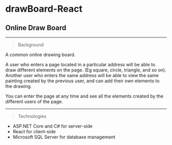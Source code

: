 # drawBoard-React
## Online Draw Board 

---

> Background

A common online drawing board.

A user who enters a page located in a particular address will be able to draw different elements on the page. (Eg square, circle, triangle, and so on).
Another user who enters the same address will be able to view the same painting created by the previous user, and can add their own elements to the drawing.

You can enter the page at any time and see all the elements created by the different users of the page.

---

> Technologies

- ASP.NET Core and C# for server-side 
- React for client-side 
- Microsoft SQL Server for database management